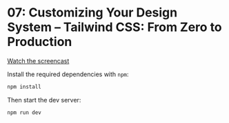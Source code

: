 # 07: Customizing Your Design System – Tailwind CSS: From Zero to Production

[Watch the screencast](https://www.youtube.com/watch?v=0l0Gx8gWPHk)

Install the required dependencies with `npm`:

```sh
npm install
```

Then start the dev server:

```sh
npm run dev
```